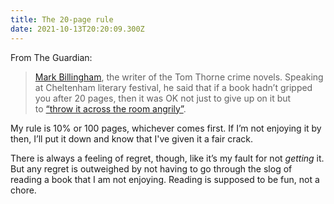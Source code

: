 ```yaml
---
title: The 20-page rule
date: 2021-10-13T20:20:09.300Z
---
```

From The Guardian:

> [Mark Billingham](https://www.theguardian.com/culture/2012/aug/03/life-writing-mark-billingham-interview), the writer of the Tom Thorne crime novels. Speaking at Cheltenham literary festival, he said that if a book hadn’t gripped you after 20 pages, then it was OK not just to give up on it but to [“throw it across the room angrily”](https://www.thetimes.co.uk/article/mark-billingham-if-youre-not-gripped-in-the-first-20-pages-dont-read-on-twtkt337m).

My rule is 10% or 100 pages, whichever comes first. If I’m not enjoying it by then, I’ll put it down and know that I've given it a fair crack. 

There is always a feeling of regret, though, like it’s my fault for not *getting* it.  But any regret is outweighed by not having to go through the slog of reading a book that I am not enjoying. Reading is supposed to be fun, not a chore.
